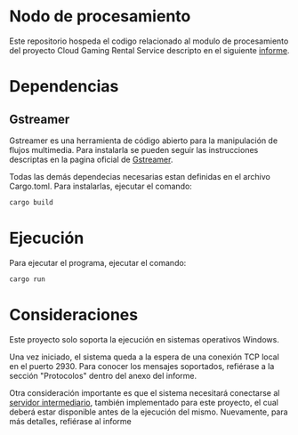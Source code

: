 # Nodo de procesamiento

Este repositorio hospeda el codigo relacionado al modulo de procesamiento del proyecto Cloud Gaming Rental Service descripto en el siguiente [informe](https://drive.google.com/file/d/1G9Y-qSAztYXd9f97DJ-oina4pQhgBauq/view?usp=sharing).

# Dependencias

## Gstreamer

Gstreamer es una herramienta de código abierto para la manipulación de flujos multimedia. Para instalarla se pueden seguir las instrucciones descriptas en la pagina oficial de [Gstreamer](https://gstreamer.freedesktop.org/documentation/installing/on-windows.html?gi-language=c).

Todas las demás dependecias necesarias estan definidas en el archivo Cargo.toml. Para instalarlas, ejecutar el comando:

```bash
cargo build
```

# Ejecución

Para ejecutar el programa, ejecutar el comando:

```bash
cargo run
```

# Consideraciones

Este proyecto solo soporta la ejecución en sistemas operativos Windows.

Una vez iniciado, el sistema queda a la espera de una conexión TCP local en el puerto 2930. Para conocer los mensajes soportados, refiérase a la sección "Protocolos" dentro del anexo del informe.

Otra consideración importante es que el sistema necesitará conectarse al [servidor intermediario]((https://github.com/Tpp-Cloud-Gaming/server)), también implementado para este proyecto, el cual deberá estar disponible antes de la ejecución del mismo. Nuevamente, para más detalles, refiérase al informe
